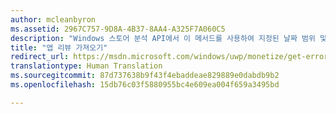 ```yaml
---
author: mcleanbyron
ms.assetid: 2967C757-9D8A-4B37-8AA4-A325F7A060C5
description: "Windows 스토어 분석 API에서 이 메서드를 사용하여 지정된 날짜 범위 및 다른 선택적 필터에 대한 리뷰 데이터를 가져옵니다."
title: "앱 리뷰 가져오기"
redirect_url: https://msdn.microsoft.com/windows/uwp/monetize/get-error-reporting-data
translationtype: Human Translation
ms.sourcegitcommit: 87d737638b9f43f4ebaddeae829889e0dabdb9b2
ms.openlocfilehash: 15db76c03f5880955bc4e609ea004f659a3495bd

---
```




<!--HONumber=Aug16_HO3-->


